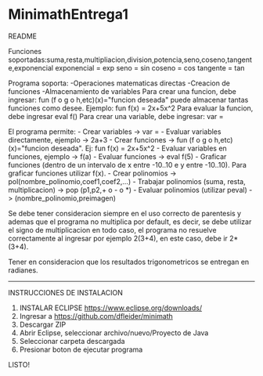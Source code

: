 # MinimathEntrega1

README

Funciones soportadas:suma,resta,multipliacion,division,potencia,seno,coseno,tangente,exponencial
exponencial = exp
seno = sin
coseno = cos
tangente = tan

Programa soporta: -Operaciones matematicas directas
                  -Creacion de funciones
                  -Almacenamiento de variables
  Para crear una funcion, debe ingresar: fun (f o g o h,etc)(x)="funcion deseada" puede almacenar tantas funciones como desee.
  Ejemplo: fun f(x) = 2x+5x^2
  Para evaluar la funcion, debe ingresar eval f(<valor a evaluar>)
  Para crear una variable, debe ingresar: var <nombre variable> = <valor>
  
  El programa permite:
              - Crear variables -> var <nombre variable> = <valor>
              - Evaluar variables directamente, ejemplo -> 2a+3
              - Crear funciones -> fun (f o g o h,etc)(x)="funcion deseada". Ej: fun f(x) = 2x+5x^2
              - Evaluar variables en funciones, ejemplo -> f(a)
              - Evaluar funciones -> eval f(5)
              - Graficar funciones (dentro de un intervalo de x entre -10..10 e y entre -10..10). Para graficar funciones                       utilizar f(x).
              - Crear polinomios -> pol(nombre_polinomio,coef1,coef2,...)
              - Trabajar polinomios (suma, resta, multiplicacion) -> pop (p1,p2,+ o - o *) 
              - Evaluar polinomios (utilizar peval) -> (nombre_polinomio,preimagen)
              
Se debe tener consideracion siempre en el uso correcto de parentesis y ademas que el programa no multiplica por default, es decir, se debe utilizar el signo de multiplicacion en todo caso, el programa no resuelve correctamente al ingresar por ejemplo 2(3+4), en este caso, debe ir 2*(3+4).

Tener en consideracion que los resultados trigonometricos se entregan en radianes.


--------------------------------------------------------------------------------------------------------------------------------

INSTRUCCIONES DE INSTALACION

1) INSTALAR ECLIPSE https://www.eclipse.org/downloads/
2) Ingresar a https://github.com/dfleider/minimath
3) Descargar ZIP
4) Abrir Eclipse, seleccionar archivo/nuevo/Proyecto de Java
5) Seleccionar carpeta descargada
6) Presionar boton de ejecutar programa

LISTO!
  
